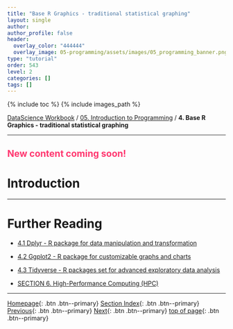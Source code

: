 ```yaml
---
title: "Base R Graphics - traditional statistical graphing"
layout: single
author:
author_profile: false
header:
  overlay_color: "444444"
  overlay_image: 05-programming/assets/images/05_programming_banner.png
type: "tutorial"
order: 543
level: 2
categories: []
tags: []
---
```


{% include toc %}
{% include images_path %}

[DataScience Workbook](https://datascience.101workbook.org/) / [05. Introduction to Programming](../00-IntroToProgramming-LandingPage.md) / **4. Base R Graphics - traditional statistical graphing**

---

## <span style="color: #ff3870;">New content coming soon!</span>

# Introduction






___
# Further Reading
* [4.1 Dplyr - R package for data manipulation and transformation](02-dplyr-R-data-manipulation.md)
* [4.2 Ggplot2 - R package for customizable graphs and charts](03-ggplot-R-plotting.md)
* [4.3 Tidyverse - R packages set for advanced exploratory data analysis](04-tidyverse-R-advanced-data-analysis.md)

* [SECTION 6. High-Performance Computing (HPC)](../../06-IntroToHPC/00-IntroToHPC-LandingPage)

___

[Homepage](../../index.md){: .btn  .btn--primary}
[Section Index](../00-IntroToProgramming-LandingPage){: .btn  .btn--primary}
[Previous](../03-PYTHON/08-tutorial-python-apply-statistics-scipy){: .btn  .btn--primary}
[Next](02-dplyr-R-data-manipulation){: .btn  .btn--primary}
[top of page](#introduction){: .btn  .btn--primary}
